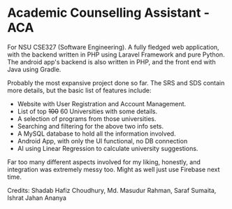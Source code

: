 # Academic Counselling Assistant - ACA

For NSU CSE327 (Software Engineering). A fully fledged web application, with the backend written in PHP using Laravel Framework and pure Python. The android app's backend is also written in PHP, and the front end with Java using Gradle.

Probably the most expansive project done so far. The SRS and SDS contain more details, but the basic list of features include:
- Website with User Registration and Account Management.
- List of top ~~100~~ 60 Universities with some details.
- A selection of programs from those universities.
- Searching and filtering for the above two info sets.
- A MySQL database to hold all the information involved.
- Android App, with only the UI functional, no DB connection
- AI using Linear Regression to calculate university suggestions.

Far too many different aspects involved for my liking, honestly, and integration was extremely messy too. Might as well just use Firebase next time.


Credits: Shadab Hafiz Choudhury, Md. Masudur Rahman, Saraf Sumaita, Ishrat Jahan Ananya

